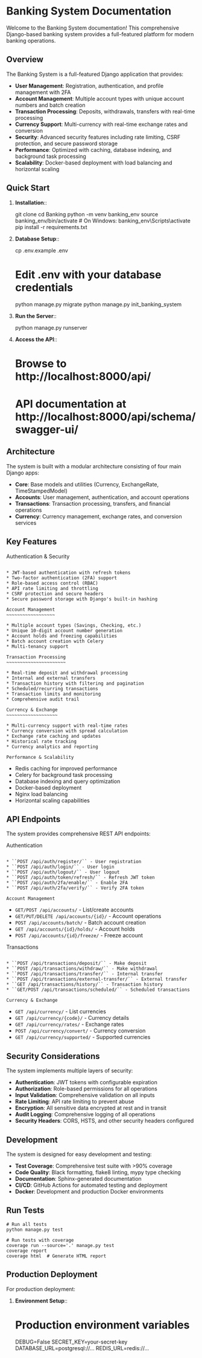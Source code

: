 Banking System Documentation
=============================

Welcome to the Banking System documentation! This comprehensive Django-based banking system provides a full-featured platform for modern banking operations.

Overview
--------

The Banking System is a full-featured Django application that provides:

* **User Management**: Registration, authentication, and profile management with 2FA
* **Account Management**: Multiple account types with unique account numbers and batch creation
* **Transaction Processing**: Deposits, withdrawals, transfers with real-time processing
* **Currency Support**: Multi-currency with real-time exchange rates and conversion
* **Security**: Advanced security features including rate limiting, CSRF protection, and secure password storage
* **Performance**: Optimized with caching, database indexing, and background task processing
* **Scalability**: Docker-based deployment with load balancing and horizontal scaling

Quick Start
-----------

1. **Installation**::

    git clone <repository-url>
    cd Banking
    python -m venv banking_env
    source banking_env/bin/activate  # On Windows: banking_env\Scripts\activate
    pip install -r requirements.txt

2. **Database Setup**::

    cp .env.example .env
    # Edit .env with your database credentials
    python manage.py migrate
    python manage.py init_banking_system

3. **Run the Server**::

    python manage.py runserver

4. **Access the API**::

    # Browse to http://localhost:8000/api/
    # API documentation at http://localhost:8000/api/schema/swagger-ui/

Architecture
------------

The system is built with a modular architecture consisting of four main Django apps:

* **Core**: Base models and utilities (Currency, ExchangeRate, TimeStampedModel)
* **Accounts**: User management, authentication, and account operations
* **Transactions**: Transaction processing, transfers, and financial operations  
* **Currency**: Currency management, exchange rates, and conversion services

Key Features
------------

Authentication & Security
~~~~~~~~~~~~~~~~~~~~~~~~~

* JWT-based authentication with refresh tokens
* Two-factor authentication (2FA) support
* Role-based access control (RBAC)
* API rate limiting and throttling
* CSRF protection and secure headers
* Secure password storage with Django's built-in hashing

Account Management
~~~~~~~~~~~~~~~~~~

* Multiple account types (Savings, Checking, etc.)
* Unique 10-digit account number generation
* Account holds and freezing capabilities
* Batch account creation with Celery
* Multi-tenancy support

Transaction Processing
~~~~~~~~~~~~~~~~~~~~~~

* Real-time deposit and withdrawal processing
* Internal and external transfers
* Transaction history with filtering and pagination
* Scheduled/recurring transactions
* Transaction limits and monitoring
* Comprehensive audit trail

Currency & Exchange
~~~~~~~~~~~~~~~~~~~

* Multi-currency support with real-time rates
* Currency conversion with spread calculation
* Exchange rate caching and updates
* Historical rate tracking
* Currency analytics and reporting

Performance & Scalability
~~~~~~~~~~~~~~~~~~~~~~~~~~

* Redis caching for improved performance
* Celery for background task processing
* Database indexing and query optimization
* Docker-based deployment
* Nginx load balancing
* Horizontal scaling capabilities


API Endpoints
-------------

The system provides comprehensive REST API endpoints:

Authentication
~~~~~~~~~~~~~~

* ``POST /api/auth/register/`` - User registration
* ``POST /api/auth/login/`` - User login
* ``POST /api/auth/logout/`` - User logout
* ``POST /api/auth/token/refresh/`` - Refresh JWT token
* ``POST /api/auth/2fa/enable/`` - Enable 2FA
* ``POST /api/auth/2fa/verify/`` - Verify 2FA token

Account Management
~~~~~~~~~~~~~~~~~~

* ``GET/POST /api/accounts/`` - List/create accounts
* ``GET/PUT/DELETE /api/accounts/{id}/`` - Account operations
* ``POST /api/accounts/batch/`` - Batch account creation
* ``GET /api/accounts/{id}/holds/`` - Account holds
* ``POST /api/accounts/{id}/freeze/`` - Freeze account

Transactions
~~~~~~~~~~~~

* ``POST /api/transactions/deposit/`` - Make deposit
* ``POST /api/transactions/withdraw/`` - Make withdrawal
* ``POST /api/transactions/transfer/`` - Internal transfer
* ``POST /api/transactions/external-transfer/`` - External transfer
* ``GET /api/transactions/history/`` - Transaction history
* ``GET/POST /api/transactions/scheduled/`` - Scheduled transactions

Currency & Exchange
~~~~~~~~~~~~~~~~~~~

* ``GET /api/currency/`` - List currencies
* ``GET /api/currency/{code}/`` - Currency details
* ``GET /api/currency/rates/`` - Exchange rates
* ``POST /api/currency/convert/`` - Currency conversion
* ``GET /api/currency/supported/`` - Supported currencies

Security Considerations
-----------------------

The system implements multiple layers of security:

* **Authentication**: JWT tokens with configurable expiration
* **Authorization**: Role-based permissions for all operations
* **Input Validation**: Comprehensive validation on all inputs
* **Rate Limiting**: API rate limiting to prevent abuse
* **Encryption**: All sensitive data encrypted at rest and in transit
* **Audit Logging**: Comprehensive logging of all operations
* **Security Headers**: CORS, HSTS, and other security headers configured

Development
-----------

The system is designed for easy development and testing:

* **Test Coverage**: Comprehensive test suite with >90% coverage
* **Code Quality**: Black formatting, flake8 linting, mypy type checking
* **Documentation**: Sphinx-generated documentation
* **CI/CD**: GitHub Actions for automated testing and deployment
* **Docker**: Development and production Docker environments

Run Tests
---------


    # Run all tests
    python manage.py test
    
    # Run tests with coverage
    coverage run --source='.' manage.py test
    coverage report
    coverage html  # Generate HTML report

Production Deployment
---------------------

For production deployment:

1. **Environment Setup**::

    # Production environment variables
    DEBUG=False
    SECRET_KEY=your-secret-key
    DATABASE_URL=postgresql://...
    REDIS_URL=redis://...


